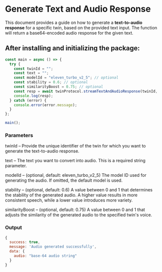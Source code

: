 # Generate Text and Audio Response

This document provides a guide on how to generate a **text-to-audio response** for a specific twin, based on the provided text input. The function will return a base64-encoded audio response for the given text.

## After installing and initializing the package:

```javascript
const main = async () => {
  try {
    const twinId = "";
    const text = "";
    const modelId = "eleven_turbo_v2_5"; // optional
    const stability = 0.6; // optional
    const similarityBoost = 0.75; // optional
    const resp = await twinProtocol.streamTextAndAudioResponse(twinId, text, modelId, stability, similarityBoost);
    console.log(resp);
  } catch (error) {
    console.error(error.message);
  }
};

main();
```

### Parameters
twinId – Provide the unique identifier of the twin for which you want to generate the text-to-audio response.

text – The text you want to convert into audio. This is a required string parameter.

modelId – (optional, default: eleven_turbo_v2_5) The model ID used for generating the audio. If omitted, the default model is used.

stability – (optional, default: 0.6) A value between 0 and 1 that determines the stability of the generated audio. A higher value results in more consistent speech, while a lower value introduces more variety.

similarityBoost – (optional, default: 0.75) A value between 0 and 1 that adjusts the similarity of the generated audio to the specified twin's voice.

### Output
```javascript
{
  success: true,
  message: 'Audio generated successfully',
  data: {
    audio: "base-64 audio string"
  }
}  
```
